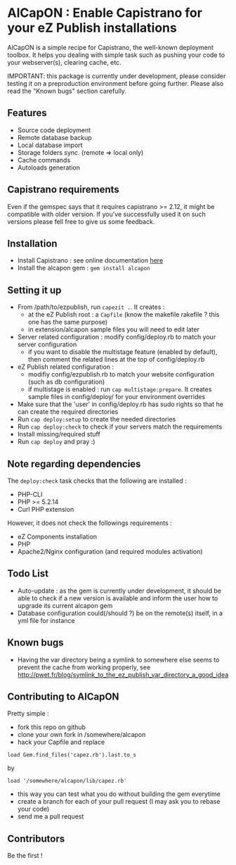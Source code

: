 # AlCapON : Enable Capistrano for your eZ Publish installations

AlCapON is a simple recipe for Capistrano, the well-known deployment toolbox. It helps you dealing with simple task such as pushing your code to your webserver(s), clearing cache, etc.

IMPORTANT: this package is currently under development, please consider testing it on a preproduction environment before going further. Please also read the "Known bugs" section carefully.

## Features

* Source code deployment
* Remote database backup
* Local database import
* Storage folders sync. (remote => local only)
* Cache commands
* Autoloads generation

## Capistrano requirements

Even if the gemspec says that it requires capistrano >= 2.12, it might be
compatible with older version. If you've successfully used it on such versions
please fell free to give us some feedback.

## Installation

* Install Capistrano : see online documentation [here](https://github.com/capistrano/capistrano/wiki/2.x-Getting-Started)
* Install the alcapon gem : `gem install alcapon`

## Setting it up

* From /path/to/ezpublish, run `capezit .`. It creates :
	* at the eZ Publish root : a `Capfile` (know the makefile rakefile ? this one has the same purpose)
	* in extension/alcapon sample files you will need to edit later
* Server related configuration : modify config/deploy.rb to match your server configuration
	* if you want to disable the multistage feature (enabled by default), then comment the related lines at the top of config/deploy.rb
* eZ Publish related configuration :
	* modifiy config/ezpublish.rb to match your website configuration (such as db configuration)
	* if multistage is enabled : run `cap multistage:prepare`. It creates sample files in config/deploy/ for your environment overrides
* Make sure that the 'user' in config/deploy.rb has sudo rights so that he can create the required directories
* Run `cap deploy:setup` to create the needed directories
* Run `cap deploy:check` to check if your servers match the requirements
* Install missing/required stuff
* Run `cap deploy` and pray :)

## Note regarding dependencies

The `deploy:check` task checks that the following are installed :
* PHP-CLI
* PHP >= 5.2.14
* Curl PHP extension

However, it does not check the followings requirements :
* eZ Components installation
* PHP
* Apache2/Nginx configuration (and required modules activation)

## Todo List

* Auto-update : as the gem is currently under development, it should be able to check if a new version is available and inform the user how to upgrade its current alcapon gem
* Database configuration could(/should ?) be on the remote(s) itself, in a yml file for instance

## Known bugs

* Having the var directory being a symlink to somewhere else seems to prevent the cache from working properly, see http://pwet.fr/blog/symlink_to_the_ez_publish_var_directory_a_good_idea

## Contributing to AlCapON

Pretty simple :

* fork this repo on github
* clone your own fork in /somewhere/alcapon
* hack your Capfile and replace

````
load Gem.find_files('capez.rb').last.to_s
````
by

````
load '/somewhere/alcapon/lib/capez.rb'
````
* this way you can test what you do without building the gem everytime
* create a branch for each of your pull request (I may ask you to rebase your code)
* send me a pull request

## Contributors
Be the first !
